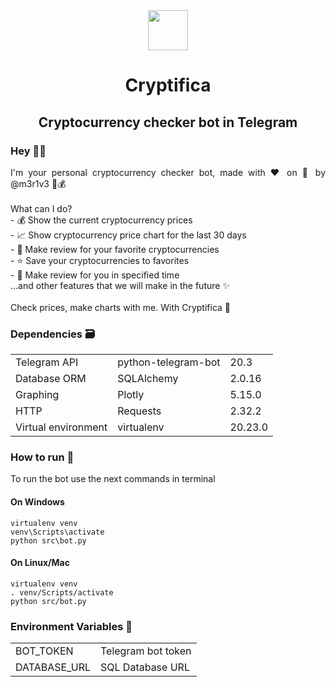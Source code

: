 <div align="center">
    <img src="https://github.com/merive-inc/Cryptifica/blob/main/assets/Cryptifica.svg" width="64">
    <h1 align="center">Cryptifica</h1>
    <h2 align="center">Cryptocurrency checker bot in Telegram</h2>
</div>
<h3>Hey 👋🏻</h3>
<p align="justify">
    I'm your personal cryptocurrency checker bot, made with ❤ on 🐍 by @m3r1v3 🤖💰<br><br>
    What can I do?<br>
    - 💰 Show the current cryptocurrency prices<br>
    - 📈 Show cryptocurrency price chart for the last 30 days<br>
    - 📝 Make review for your favorite cryptocurrencies<br>
    - ⭐ Save your cryptocurrencies to favorites<br>
    - 🔔 Make review for you in specified time<br>
    ...and other features that we will make in the future ✨</i><br><br>
    Check prices, make charts with me. With Cryptifica 🤖
</p>
<h3>Dependencies 🗃</h3>
<table>
    <tr><td>Telegram API</td><td>python-telegram-bot</td><td>20.3</td></tr>
    <tr><td>Database ORM</td><td>SQLAlchemy</td><td>2.0.16</td></tr>
    <tr><td>Graphing</td><td>Plotly</td><td>5.15.0</td></tr>    
    <tr><td>HTTP</td><td>Requests</td><td>2.32.2</td></tr>    
    <tr><td>Virtual environment</td><td>virtualenv</td><td>20.23.0</td></tr>
</table>
<h3>How to run 🚀</h3>
<p>
    To run the bot use the next commands in terminal
</p>
<h4>On Windows</h4>
<pre>
<code>virtualenv venv
venv\Scripts\activate
python src\bot.py</code>
</pre>
<h4>On Linux/Mac</h4>
<pre>
<code>virtualenv venv
. venv/Scripts/activate
python src/bot.py</code>
</pre>
<h3>Environment Variables 📃</h3>
<table>
    <tr><td>BOT_TOKEN</td><td>Telegram bot token</td></tr>
    <tr><td>DATABASE_URL</td><td>SQL Database URL</td></tr>
</table>
